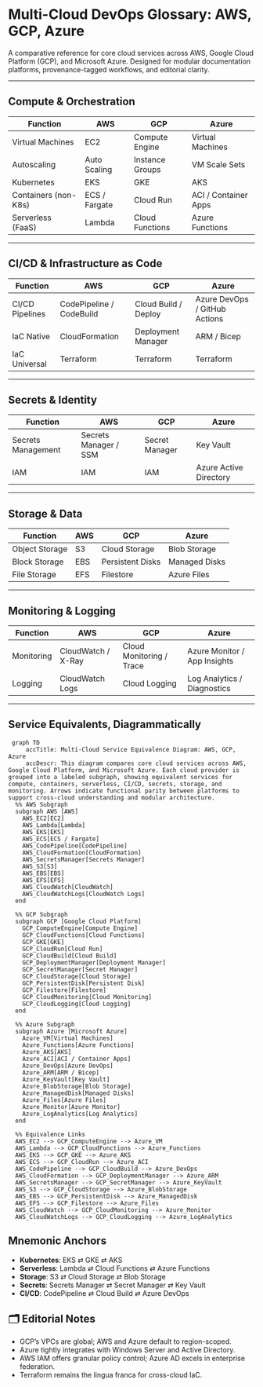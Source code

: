 # Multi-Cloud DevOps Glossary: AWS, GCP, Azure

A comparative reference for core cloud services across AWS, Google Cloud Platform (GCP), and Microsoft Azure. Designed for modular documentation platforms, provenance-tagged workflows, and editorial clarity.

---

## Compute & Orchestration

| Function           | AWS               | GCP                | Azure               |
|--------------------|-------------------|--------------------|---------------------|
| Virtual Machines   | EC2               | Compute Engine     | Virtual Machines    |
| Autoscaling        | Auto Scaling      | Instance Groups    | VM Scale Sets       |
| Kubernetes         | EKS               | GKE                | AKS                 |
| Containers (non-K8s)| ECS / Fargate    | Cloud Run          | ACI / Container Apps|
| Serverless (FaaS)  | Lambda            | Cloud Functions    | Azure Functions     |

---

## CI/CD & Infrastructure as Code

| Function           | AWS                   | GCP                      | Azure                        |
|--------------------|------------------------|---------------------------|-------------------------------|
| CI/CD Pipelines    | CodePipeline / CodeBuild| Cloud Build / Deploy     | Azure DevOps / GitHub Actions|
| IaC Native         | CloudFormation         | Deployment Manager        | ARM / Bicep                  |
| IaC Universal      | Terraform              | Terraform                 | Terraform                    |

---

## Secrets & Identity

| Function           | AWS                   | GCP               | Azure             |
|--------------------|------------------------|--------------------|-------------------|
| Secrets Management | Secrets Manager / SSM | Secret Manager     | Key Vault         |
| IAM                | IAM                   | IAM                | Azure Active Directory |

---

## Storage & Data

| Function           | AWS               | GCP               | Azure             |
|--------------------|-------------------|--------------------|-------------------|
| Object Storage     | S3                | Cloud Storage      | Blob Storage      |
| Block Storage      | EBS               | Persistent Disks   | Managed Disks     |
| File Storage       | EFS               | Filestore          | Azure Files       |

---

## Monitoring & Logging

| Function           | AWS                   | GCP                      | Azure                        |
|--------------------|------------------------|---------------------------|-------------------------------|
| Monitoring         | CloudWatch / X-Ray     | Cloud Monitoring / Trace | Azure Monitor / App Insights |
| Logging            | CloudWatch Logs        | Cloud Logging             | Log Analytics / Diagnostics  |

---

## Service Equivalents, Diagrammatically

```mermaid
 graph TD
     accTitle: Multi-Cloud Service Equivalence Diagram: AWS, GCP, Azure
     accDescr: This diagram compares core cloud services across AWS, Google Cloud Platform, and Microsoft Azure. Each cloud provider is grouped into a labeled subgraph, showing equivalent services for compute, containers, serverless, CI/CD, secrets, storage, and monitoring. Arrows indicate functional parity between platforms to support cross-cloud understanding and modular architecture.
  %% AWS Subgraph
  subgraph AWS [AWS]
    AWS_EC2[EC2]
    AWS_Lambda[Lambda]
    AWS_EKS[EKS]
    AWS_ECS[ECS / Fargate]
    AWS_CodePipeline[CodePipeline]
    AWS_CloudFormation[CloudFormation]
    AWS_SecretsManager[Secrets Manager]
    AWS_S3[S3]
    AWS_EBS[EBS]
    AWS_EFS[EFS]
    AWS_CloudWatch[CloudWatch]
    AWS_CloudWatchLogs[CloudWatch Logs]
  end

  %% GCP Subgraph
  subgraph GCP [Google Cloud Platform]
    GCP_ComputeEngine[Compute Engine]
    GCP_CloudFunctions[Cloud Functions]
    GCP_GKE[GKE]
    GCP_CloudRun[Cloud Run]
    GCP_CloudBuild[Cloud Build]
    GCP_DeploymentManager[Deployment Manager]
    GCP_SecretManager[Secret Manager]
    GCP_CloudStorage[Cloud Storage]
    GCP_PersistentDisk[Persistent Disk]
    GCP_Filestore[Filestore]
    GCP_CloudMonitoring[Cloud Monitoring]
    GCP_CloudLogging[Cloud Logging]
  end

  %% Azure Subgraph
  subgraph Azure [Microsoft Azure]
    Azure_VM[Virtual Machines]
    Azure_Functions[Azure Functions]
    Azure_AKS[AKS]
    Azure_ACI[ACI / Container Apps]
    Azure_DevOps[Azure DevOps]
    Azure_ARM[ARM / Bicep]
    Azure_KeyVault[Key Vault]
    Azure_BlobStorage[Blob Storage]
    Azure_ManagedDisk[Managed Disks]
    Azure_Files[Azure Files]
    Azure_Monitor[Azure Monitor]
    Azure_LogAnalytics[Log Analytics]
  end

  %% Equivalence Links
  AWS_EC2 --> GCP_ComputeEngine --> Azure_VM
  AWS_Lambda --> GCP_CloudFunctions --> Azure_Functions
  AWS_EKS --> GCP_GKE --> Azure_AKS
  AWS_ECS --> GCP_CloudRun --> Azure_ACI
  AWS_CodePipeline --> GCP_CloudBuild --> Azure_DevOps
  AWS_CloudFormation --> GCP_DeploymentManager --> Azure_ARM
  AWS_SecretsManager --> GCP_SecretManager --> Azure_KeyVault
  AWS_S3 --> GCP_CloudStorage --> Azure_BlobStorage
  AWS_EBS --> GCP_PersistentDisk --> Azure_ManagedDisk
  AWS_EFS --> GCP_Filestore --> Azure_Files
  AWS_CloudWatch --> GCP_CloudMonitoring --> Azure_Monitor
  AWS_CloudWatchLogs --> GCP_CloudLogging --> Azure_LogAnalytics
```

## Mnemonic Anchors

- **Kubernetes**: EKS ⇄ GKE ⇄ AKS
- **Serverless**: Lambda ⇄ Cloud Functions ⇄ Azure Functions
- **Storage**: S3 ⇄ Cloud Storage ⇄ Blob Storage
- **Secrets**: Secrets Manager ⇄ Secret Manager ⇄ Key Vault
- **CI/CD**: CodePipeline ⇄ Cloud Build ⇄ Azure DevOps

## 🗂 Editorial Notes

- GCP’s VPCs are global; AWS and Azure default to region-scoped.
- Azure tightly integrates with Windows Server and Active Directory.
- AWS IAM offers granular policy control; Azure AD excels in enterprise federation.
- Terraform remains the lingua franca for cross-cloud IaC.

